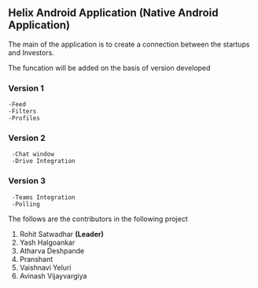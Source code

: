 ## Helix Android Application (Native Android Application)

The main of the application is to create a connection between the startups and Investors.

The funcation will be added on the basis of version developed

### **Version 1**
    -Feed 
    -Filters
    -Profiles
  

### **Version 2**
     -Chat window
     -Drive Integration
  

### **Version 3**
     -Teams Integration
     -Polling 
  
  
  
  The follows are the contributors in the following project
  1. Rohit Satwadhar **(Leader)**
  2. Yash Halgoankar
  3. Atharva Deshpande
  4. Pranshant
  5. Vaishnavi Yeluri
  6. Avinash Vijayvargiya
